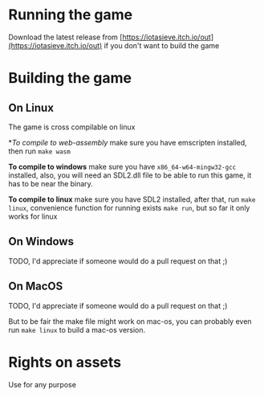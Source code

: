 # Running the game

Download the latest release from [https://iotasieve.itch.io/out](https://iotasieve.itch.io/out) if you don't want to build the game

# Building the game

## On Linux

The game is cross compilable on linux

**To compile to web-assembly* make sure you have emscripten installed, then run `make wasm`

**To compile to windows** make sure you have `x86_64-w64-mingw32-gcc` installed, also, you will need an SDL2.dll file to be able to run this game, it has to be near the binary.

**To compile to linux** make sure you have SDL2 installed, after that, run `make linux`, convenience function for running exists `make run`, but so far it only works for linux

## On Windows

TODO, I'd appreciate if someone would do a pull request on that ;)

## On MacOS

TODO, I'd appreciate if someone would do a pull request on that ;)

But to be fair the make file might work on mac-os, you can probably even run `make linux` to build a mac-os version.

# Rights on assets

Use for any purpose
